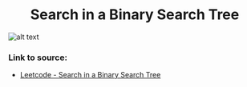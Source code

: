 <h1 align="center">Search in a Binary Search Tree</h1>

![alt text](https://images2.imgbox.com/b5/a7/VCbCniMX_o.png?raw=true)

### Link to source: 
- <a href="https://leetcode.com/problems/search-in-a-binary-search-tree/">Leetcode - Search in a Binary Search Tree</a>


